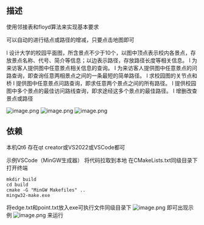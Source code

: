 ## 描述
使用邻接表和floyd算法来实现基本要求

可以自动的进行结点或路径的增减，只要点击地图即可

l 设计大学的校园平面图，所含景点不少于10个，以图中顶点表示校内各景点，存放景点名称、代号、简介等信息；以边表示路径，存放路径长度等相关信息。
l 为来访客人提供图中任意景点相关信息的查询。
l 为来访客人提供图中任意景点的问路查询，即查询任意两相景点之间的一条最短的简单路径。
l 求校园图的关节点和桥
l 提供图中任意景点问路查询，即求任意两个景点之间的所有路径。
l 提供校园图中多个景点的最佳访问路线查询，即求途经这多个景点的最佳路径。
l 增删改查景点或路径

![image.png](https://cdn.nlark.com/yuque/0/2024/png/38890709/1706899381885-89dad3a4-56ef-4fed-99af-045b8f31d343.png#averageHue=%23b0e3ac&clientId=u3b3c9fea-3526-4&from=paste&height=633&id=u14e832b2&originHeight=791&originWidth=1259&originalType=binary&ratio=1.25&rotation=0&showTitle=false&size=470980&status=done&style=none&taskId=u62c65ae1-fad6-4f7f-8ae9-203005c68e0&title=&width=1007.2)
![image.png](https://cdn.nlark.com/yuque/0/2024/png/38890709/1706899418905-6bb0c149-a54a-4fe4-9039-04c0c4c7a8a5.png#averageHue=%23b0e3ac&clientId=u3b3c9fea-3526-4&from=paste&height=626&id=u85d75588&originHeight=782&originWidth=1249&originalType=binary&ratio=1.25&rotation=0&showTitle=false&size=468708&status=done&style=none&taskId=ufbb34783-7111-4ec2-88fb-3944d205ab1&title=&width=999.2)
![image.png](https://cdn.nlark.com/yuque/0/2024/png/38890709/1706899457204-ac2117ea-f9cf-4ff9-b69d-561c5f9a992e.png#averageHue=%23b0e3ac&clientId=u3b3c9fea-3526-4&from=paste&height=631&id=u34e189dc&originHeight=789&originWidth=1252&originalType=binary&ratio=1.25&rotation=0&showTitle=false&size=463825&status=done&style=none&taskId=u28b2171a-2f21-4587-a6e6-057fd1828a6&title=&width=1001.6)




## 依赖
本机Qt6
存在qt creator或VS2022或VSCode都可

示例VSCode（MinGW生成器）
将代码拉取到本地
在CMakeLists.txt同级目录下
打开终端
```
mkdir build
cd build
cmake -G "MinGW Makefiles" ..
mingw32-make.exe
```
将edge.txt和point.txt放入exe可执行文件同级目录下
![image.png](https://cdn.nlark.com/yuque/0/2024/png/38890709/1706899838794-a8df1393-4281-45a8-8399-41eda1a582e9.png#averageHue=%23fbfafa&clientId=u3b3c9fea-3526-4&from=paste&height=433&id=u473d1175&originHeight=541&originWidth=963&originalType=binary&ratio=1.25&rotation=0&showTitle=false&size=53252&status=done&style=none&taskId=u798520a3-78ae-4bfa-a9c5-a231dcf339a&title=&width=770.4)
即可出现示例
![image.png](https://cdn.nlark.com/yuque/0/2024/png/38890709/1706899904147-0ce8ee1b-3436-4046-9419-4fdc2b20b4cf.png#averageHue=%23322e27&clientId=u3b3c9fea-3526-4&from=paste&height=58&id=u095947f9&originHeight=72&originWidth=470&originalType=binary&ratio=1.25&rotation=0&showTitle=false&size=8800&status=done&style=none&taskId=ue540b597-d442-4ebb-ba3b-fa6580652d6&title=&width=376)
来运行

